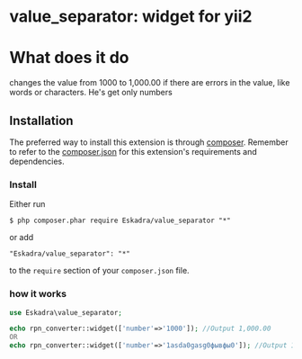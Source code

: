 # value_separator: widget for yii2 

# What does it do
changes the value from 1000 to 1,000.00 
if there are errors in the value, like words or characters. He's get only numbers

## Installation
The preferred way to install this extension is through [composer](http://getcomposer.org/download/). Remember to refer to the [composer.json](https://github.com/kartik-v/yii2-widgets/blob/master/composer.json) for 
this extension's requirements and dependencies. 

### Install

Either run

```
$ php composer.phar require Eskadra/value_separator "*"
```

or add

```
"Eskadra/value_separator": "*"
```

to the ```require``` section of your `composer.json` file.

### how it works
```php
use Eskadra\value_separator;

echo rpn_converter::widget(['number'=>'1000']); //Output 1,000.00 
OR
echo rpn_converter::widget(['number'=>'1asda0gasg0фывфы0']); //Output 1,000.00 
```
